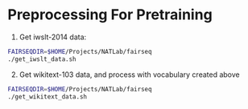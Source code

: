 # Preprocessing For Pretraining

1. Get iwslt-2014 data:
```bash
FAIRSEQDIR=$HOME/Projects/NATLab/fairseq
./get_iwslt_data.sh
``` 

2. Get wikitext-103 data, and process with vocabulary created above
```bash
FAIRSEQDIR=$HOME/Projects/NATLab/fairseq
./get_wikitext_data.sh
```